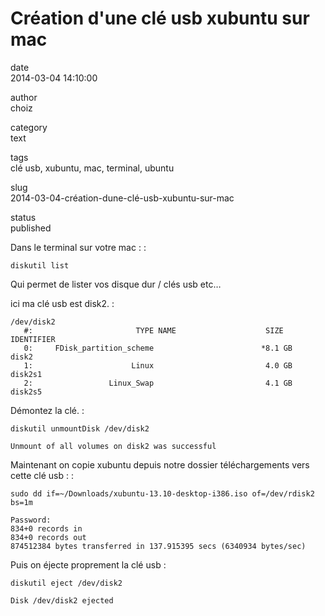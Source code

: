 Création d'une clé usb xubuntu sur mac
======================================

date  
2014-03-04 14:10:00

author  
choiz

category  
text

tags  
clé usb, xubuntu, mac, terminal, ubuntu

slug  
2014-03-04-création-dune-clé-usb-xubuntu-sur-mac

status  
published

Dans le terminal sur votre mac : :

    diskutil list

Qui permet de lister vos disque dur / clés usb etc…

ici ma clé usb est disk2. :

    /dev/disk2
       #:                       TYPE NAME                    SIZE       IDENTIFIER
       0:     FDisk_partition_scheme                        *8.1 GB     disk2
       1:                      Linux                         4.0 GB     disk2s1
       2:                 Linux_Swap                         4.1 GB     disk2s5

Démontez la clé. :

    diskutil unmountDisk /dev/disk2

    Unmount of all volumes on disk2 was successful

Maintenant on copie xubuntu depuis notre dossier téléchargements vers
cette clé usb : :

    sudo dd if=~/Downloads/xubuntu-13.10-desktop-i386.iso of=/dev/rdisk2 bs=1m

    Password:
    834+0 records in
    834+0 records out
    874512384 bytes transferred in 137.915395 secs (6340934 bytes/sec)

Puis on éjecte proprement la clé usb :

    diskutil eject /dev/disk2

    Disk /dev/disk2 ejected
